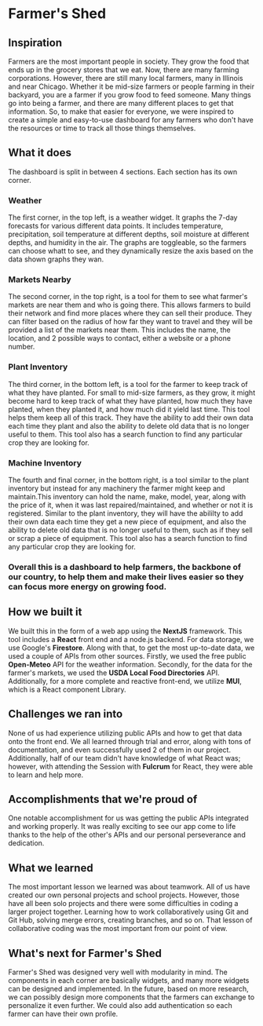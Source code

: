 # Farmer's Shed

## Inspiration

Farmers are the most important people in society. They grow the food that ends up in the grocery stores that we eat. Now, there are many farming corporations. However, there are still many local farmers, many in Illinois and near Chicago. Whether it be mid-size farmers or people farming in their backyard, you are a farmer if you grow food to feed someone. Many things go into being a farmer, and there are many different places to get that information. So, to make that easier for everyone, we were inspired to create a simple and easy-to-use dashboard for any farmers who don't have the resources or time to track all those things themselves.

## What it does

The dashboard is split in between 4 sections. Each section has its own corner.

### Weather

The first corner, in the top left, is a weather widget. It graphs the 7-day forecasts for various different data points. It includes temperature, precipitation, soil temperature at different depths, soil moisture at different depths, and humidity in the air. The graphs are toggleable, so the farmers can choose whatt to see, and they dynamically resize the axis based on the data shown graphs they wan.

### Markets Nearby

The second corner, in the top right, is a tool for them to see what farmer's markets are near them and who is going there. This allows farmers to build their network and find more places where they can sell their produce. They can filter based on the radius of how far they want to travel and they will be provided a list of the markets near them. This includes the name, the location, and 2 possible ways to contact, either a website or a phone number.

### Plant Inventory

The third corner, in the bottom left, is a tool for the farmer to keep track of what they have planted. For small to mid-size farmers, as they grow, it might become hard to keep track of what they have planted, how much they have planted, when they planted it, and how much did it yield last time. This tool helps them keep all of this track. They have the ability to add their own data each time they plant and also the ability to delete old data that is no longer useful to them. This tool also has a search function to find any particular crop they are looking for.

### Machine Inventory

The fourth and final corner, in the bottom right, is a tool similar to the plant inventory but instead for any machinery the farmer might keep and maintain.This inventory can hold the name, make, model, year, along with the price of it, when it was last repaired/maintained, and whether or not it is registered. Similar to the plant inventory, they will have the abililty to add their own data each time they get a new piece of equipment, and also the ability to delete old data that is no longer useful to them, such as if they sell or scrap a piece of equipment. This tool also has a search function to find any particular crop they are looking for.

### Overall this is a dashboard to help farmers, the backbone of our country, to help them and make their lives easier so they can focus more energy on growing food.

## How we built it

We built this in the form of a web app using the **NextJS** framework. This tool includes a **React** front end and a node.js backend. For data storage, we use Google's **Firestore**. Along with that, to get the most up-to-date data, we used a couple of APIs from other sources. Firstly, we used the free public **Open-Meteo** API for the weather information. Secondly, for the data for the farmer's markets, we used the **USDA Local Food Directories** API. Additionally, for a more complete and reactive front-end, we utilize **MUI**, which is a React component Library.

## Challenges we ran into

None of us had experience utilizing public APIs and how to get that data onto the front end. We all learned through trial and error, along with tons of documentation, and even successfully used 2 of them in our project. Additionally, half of our team didn't have knowledge of what React was; however, with attending the Session with **Fulcrum** for React, they were able to learn and help more.

## Accomplishments that we're proud of

One notable accomplishment for us was getting the public APIs integrated and working properly. It was really exciting to see our app come to life thanks to the help of the other's APIs and our personal perseverance and dedication.

## What we learned

The most important lesson we learned was about teamwork. All of us have created our own personal projects and school projects. However, those have all been solo projects and there were some difficulties in coding a larger project together. Learning how to work collaboratively using Git and Git Hub, solving merge errors, creating branches, and so on. That lesson of collaborative coding was the most important from our point of view.

## What's next for Farmer's Shed

Farmer's Shed was designed very well with modularity in mind. The components in each corner are basically widgets, and many more widgets can be designed and implemented. In the future, based on more research, we can possibly design more components that the farmers can exchange to personalize it even further. We could also add authentication so each farmer can have their own profile.

